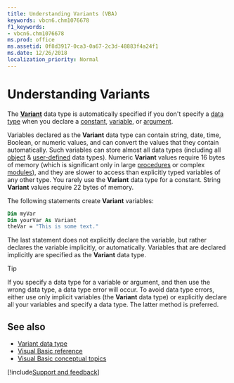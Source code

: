 ```yaml
---
title: Understanding Variants (VBA)
keywords: vbcn6.chm1076678
f1_keywords:
- vbcn6.chm1076678
ms.prod: office
ms.assetid: 0f8d3917-0ca3-0a67-2c3d-48883f4a24f1
ms.date: 12/26/2018
localization_priority: Normal
---
```



# Understanding Variants

The **[Variant](../../reference/user-interface-help/variant-data-type.md)** data type is automatically specified if you don't specify a [data type](../../Glossary/vbe-glossary.md#data-type) when you declare a [constant](../../Glossary/vbe-glossary.md#constant), [variable](../../Glossary/vbe-glossary.md#variable), or [argument](../../Glossary/vbe-glossary.md#argument). 

Variables declared as the **Variant** data type can contain string, date, time, Boolean, or numeric values, and can convert the values that they contain automatically. Such variables can store almost all data types (including all [object](../../reference/user-interface-help/object-data-type) & [user-defined](../../how-to/user-defined-data-type) data types). Numeric **Variant** values require 16 bytes of memory (which is significant only in large [procedures](../../Glossary/vbe-glossary.md#procedure) or complex [modules](../../Glossary/vbe-glossary.md#module)), and they are slower to access than explicitly typed variables of any other type. You rarely use the **Variant** data type for a constant. String **Variant** values require 22 bytes of memory.

The following statements create **Variant** variables:

```vb
Dim myVar 
Dim yourVar As Variant 
theVar = "This is some text." 

```

The last statement does not explicitly declare the variable, but rather declares the variable implicitly, or automatically. Variables that are declared implicitly are specified as the **Variant** data type.

> [!TIP] 
> If you specify a data type for a variable or argument, and then use the wrong data type, a data type error will occur. To avoid data type errors, either use only implicit variables (the **Variant** data type) or explicitly declare all your variables and specify a data type. The latter method is preferred.


## See also

- [Variant data type](../../reference/user-interface-help/variant-data-type.md)
- [Visual Basic reference](../../reference/user-interface-help/visual-basic-language-reference.md)
- [Visual Basic conceptual topics](../../reference/user-interface-help/visual-basic-conceptual-topics.md)

[!include[Support and feedback](~/includes/feedback-boilerplate.md)]
